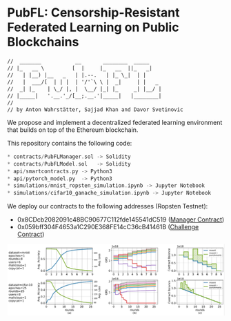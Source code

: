 # PubFL: Censorship-Resistant Federated Learning on Public Blockchains

```
//  _______           __       ________  _____     
// |_   __ \         [  |     |_   __  ||_   _|    
//   | |__) |__   _   | |.--.   | |_ \_|  | |      
//   |  ___/[  | | |  | '/'`\ \ |  _|     | |   _  
//  _| |_    | \_/ |, |  \__/ |_| |_     _| |__/ | 
// |_____|   '.__.'_/[__;.__.'|_____|   |________| 
// 
// by Anton Wahrstätter, Sajjad Khan and Davor Svetinovic
```


We propose and implement a decentralized federated learning environment that builds on top of the Ethereum blockchain.

This repository contains the following code:
```c++
* contracts/PubFLManager.sol -> Solidity
* contracts/PubFLModel.sol   -> Solidity
* api/smartcontracts.py -> Python3
* api/pytorch_model.py  -> Python3
* simulations/mnist_ropsten_simulation.ipynb -> Jupyter Notebook
* simulations/cifar10_ganache_simulation.ipynb -> Jupyter Notebook
```

We deploy our contracts to the following addresses (Ropsten Testnet):
* 0x8CDcb2082091c48BC90677C112fde145541dC519 ([Manager Contract](https://ropsten.etherscan.io/address/0x8CDcb2082091c48BC90677C112fde145541dC519#code))
* 0x059bff304F4653a1C290E368FE14cC36cB41461B ([Challenge Contract](https://ropsten.etherscan.io/address/0x059bff304f4653a1c290e368fe14cc36cb41461b))


![alt text](./charts/simulations.png)
